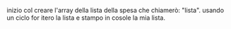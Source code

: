 inizio col creare l'array della lista della spesa che chiamerò: "lista".
usando un ciclo for itero la lista e stampo in cosole la mia lista.